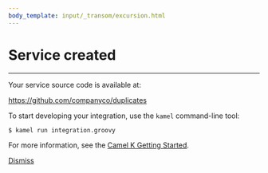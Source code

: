 ```yaml
---
body_template: input/_transom/excursion.html
---
```


# Service created

<hr/>

Your service source code is available at:

<https://github.com/companyco/duplicates>

To start developing your integration, use the `kamel` command-line tool:

    $ kamel run integration.groovy

For more information, see the [Camel K Getting Started]().

<nav class="form-nav">
  <a class="big-button" href="{{site_url}}/services/index.html">Dismiss</a>
</nav>
